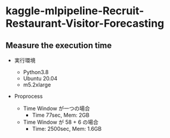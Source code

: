 # kaggle-mlpipeline-Recruit-Restaurant-Visitor-Forecasting

## Measure the execution time

- 実行環境
  - Python3.8
  - Ubuntu 20.04
  - m5.2xlarge

- Proprocess
  - Time Window が一つの場合
    - Time 77sec, Mem: 2GB
  - Time Window が 58 + 6 の場合
    - Time: 2500sec, Mem: 1.6GB